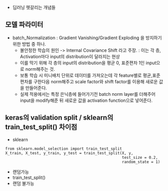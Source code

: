- 딥러닝 헷갈리는 개념들


## 모델 파라미터
- batch_Normalization : Gradient Vanishing/Gradient Exploding 을 방지하기 위한 방법 중 하나.
  - 불안정한 학습의 원인 -> Internal Covariance Shift 라고 주장. : 이는 각 층, Activation마다 input의 distribution이 달라지는 현상
  - 이를 막기 위해 각 층의 input의 distribution을 평균 0, 표준편차 1인 input으로 norm해주는 것.
  - 보통 학습 시 미니배치 단위로 데이터를 가져오는데 각 feature별로 평균,표준편차를 구한다음 norm해주고 scale factor와 shift factor를 이용해 새로운 값을 만들어준다.
  - 실제 적용에서는 특정 은닉층에 들어가기전 batch norm layer를 더해주어 input을 modify해준 뒤 새로운 값을 activation function으로 넣어준다.
  
## keras의 validation split / sklearn의 train_test_split() 차이점
- sklearn
```
from sklearn.model_selection import train_test_split
X_train, X_test, y_train, y_test = train_test_split(X, y,
                                                    test_size = 0.2,
                                                    random_state = 1)
```
- 랜덤가능
- train_test_split()
- 랜덤 불가능
